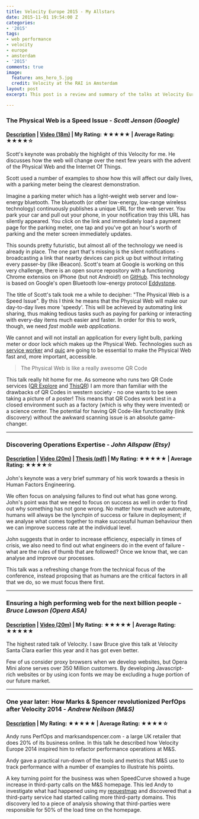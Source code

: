```yaml
---
title: Velocity Europe 2015 - My Allstars
date: 2015-11-01 19:54:00 Z
categories:
- '2015'
tags:
- web performance
- velocity
- europe
- amsterdam
- '2015'
comments: true
image:
  feature: ams_hero_5.jpg
  credit: Velocity at the RAI in Amsterdam
layout: post
excerpt: This post is a review and summary of the talks at Velocity Europe that got a 5 star review from me. I've summarised each talk and given links to the slides, videos and ratings. A <a href="/2015/velocity-europe-2015-report-2/">further post</a> contains the talks that didn't quite get a five star review from me.

---
```


### The Physical Web is a Speed Issue - *Scott Jenson (Google)*

#### [Description](http://velocityconf.com/devops-web-performance-eu-2015/public/schedule/detail/45231) | [Video (18m)](https://www.youtube.com/watch?v=7H_E_ZbFAn0) | My Rating: ★★★★★ | Average Rating: ★★★★☆

Scott's keynote was probably the highlight of this Velocity for me. He discusses how the web will change over the next few years with the advent of the Physical Web and the Internet Of Things.

Scott used a number of examples to show how this will affect our daily lives, with a parking meter being the clearest demonstration.

Imagine a parking meter which has a light-weight web server and low-energy bluetooth. The bluetooth (or other low-energy, low-range wireless technology) continuously publishes a unique URL for the web server. You park your car and pull out your phone, in your notification tray this URL has silently appeared. You click on the link and immediately load a payment page for the parking meter, one tap and you've got an hour's worth of parking and the meter screen immediately updates.

This sounds pretty futuristic, but almost all of the technology we need is already in place. The one part that's missing is the silent notifications - broadcasting a link that nearby devices can pick up but without irritating every passer-by (like iBeacon). Scott's team at Google is working on this very challenge, there is an open source repository with a functioning Chrome extensios on iPhone (but not Android!) on [GitHub](https://github.com/google/physical-web). This technology is based on Google's open Bluetooth low-energy protocol [Eddystone](https://github.com/google/eddystone).

The title of Scott's talk took me a while to decipher: "The Physical Web is a Speed Issue". By this I think he means that the Physical Web will make our day-to-day lives more 'speedy'. This will be achieved by automating link sharing, thus making tedious tasks such as paying for parking or interacting with every-day items much easier and faster. In order for this to work, though, we need *fast mobile web applications*.

We cannot and will not install an application for every light bulb, parking meter or door lock which makes up the Physical Web. Technologies such as [service worker](https://github.com/slightlyoff/ServiceWorker/) and [quic](https://www.chromium.org/quic) are going to be essential to make the Physical Web fast and, more important, accessible. 

> The Physical Web is like a really awesome QR Code

This talk really hit home for me. As someone who runs two QR Code services ([QR Explore](https://qrexplore.com) and [ThisQR](http://thisqr.com)) I am more than familiar with the drawbacks of QR Codes in western society - no one wants to be seen taking a picture of a poster! This means that QR Codes work best in a closed environment such as a factory (which is why they were invented) or a science center. The potential for having QR Code-like functionality (link discovery) without the awkward scanning issue is an absolute game-changer.

----------

### Discovering Operations Expertise - *John Allspaw (Etsy)*

#### [Description](http://velocityconf.com/devops-web-performance-eu-2015/public/schedule/detail/47779) | [Video (20m)](https://www.youtube.com/watch?v=OJ21jwJThq4) | [Thesis (pdf)](http://bit.ly/AllspawThesis) | My Rating: ★★★★★ | Average Rating: ★★★★☆

John's keynote was a very brief summary of his work towards a thesis in Human Factors Engineering.

We often focus on analysing failures to find out what has gone wrong. John's point was that we need to focus on success as well in order to find out why something has not gone wrong. No matter how much we automate, humans will always be the lynchpin of success or failure in deployment; if we analyse what comes together to make successful human behaviour then we can improve success rate at the individual level.

John suggests that in order to increase efficiency, especially in times of crisis, we also need to find out what engineers do in the event of failure - what are the rules of thumb that are followed? Once we know that, we can analyse and improve our processes.

This talk was a refreshing change from the technical focus of the conference, instead proposing that as humans are the critical factors in all that we do, so we must focus there first.

----------

### Ensuring a high performing web for the next billion people - *Bruce Lawson (Opera ASA)*

#### [Description](http://velocityconf.com/devops-web-performance-eu-2015/public/schedule/detail/44920) | [Video (20m)](https://www.youtube.com/watch?v=f6As5HEkG5E) | My Rating: ★★★★★ | Average Rating: ★★★★★

The highest rated talk of Velocity. I saw Bruce give this talk at Velocity Santa Clara earlier this year and it has got even better.

Few of us consider proxy browsers when we develop websites, but Opera Mini alone serves over 350 Million customers. By developing Javascript-rich websites or by using icon fonts we may be excluding a huge portion of our future market.


----------

### One year later: How Marks & Spencer revolutionized PerfOps after Velocity 2014 - *Andrew Neilson (M&S)*

#### [Description](http://velocityconf.com/devops-web-performance-eu-2015/public/schedule/detail/44100) |  My Rating: ★★★★★ | Average Rating: ★★★★☆

Andy runs PerfOps and marksandspencer.com - a large UK retailer that does 20% of its business online. In this talk he described how Velocity Europe 2014 inspired him to refactor performance operations at M&S.

Andy gave a practical run-down of the tools and metrics that M&S use to track performance with a number of examples to illustrate his points.

A key turning point for the business was when SpeedCurve showed a huge increase in third-party calls on the M&S homepage. This led Andy to investigate what had happened using my [requestmap](http://requestmap.webperf.tools/) and discovered that a third-party service had started calling more third-party domains. This discovery led to a piece of analysis showing that third-parties were responsible for 50% of the load time on the homepage.

